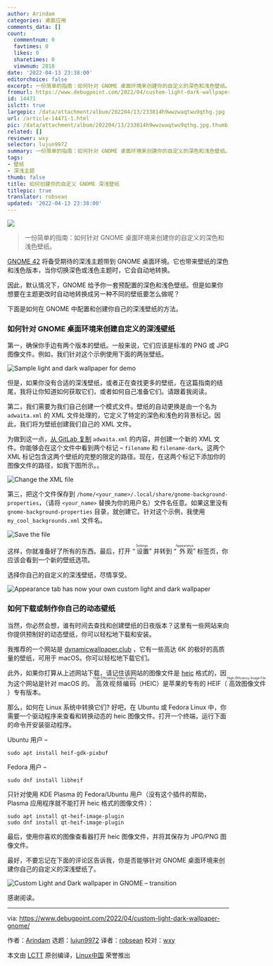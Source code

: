 ```yaml
---
author: Arindam
categories: 桌面应用
comments_data: []
count:
  commentnum: 0
  favtimes: 0
  likes: 0
  sharetimes: 0
  viewnum: 2818
date: '2022-04-13 23:38:00'
editorchoice: false
excerpt: 一份简单的指南：如何针对 GNOME 桌面环境来创建你的自定义的深色和浅色壁纸。
fromurl: https://www.debugpoint.com/2022/04/custom-light-dark-wallpaper-gnome/
id: 14471
islctt: true
largepic: /data/attachment/album/202204/13/233814h9wwzwaqtwu9qthg.jpg
url: /article-14471-1.html
pic: /data/attachment/album/202204/13/233814h9wwzwaqtwu9qthg.jpg.thumb.jpg
related: []
reviewer: wxy
selector: lujun9972
summary: 一份简单的指南：如何针对 GNOME 桌面环境来创建你的自定义的深色和浅色壁纸。
tags:
- 壁纸
- 深浅主题
thumb: false
title: 如何创建你的自定义 GNOME 深浅壁纸
titlepic: true
translator: robsean
updated: '2022-04-13 23:38:00'
---
```


![](/data/attachment/album/202204/13/233814h9wwzwaqtwu9qthg.jpg)



> 
> 一份简单的指南：如何针对 GNOME 桌面环境来创建你的自定义的深色和浅色壁纸。
> 
> 
> 


[GNOME 42](https://www.debugpoint.com/2022/03/gnome-42-release/) 将备受期待的深浅主题带到 GNOME 桌面环境。它也带来壁纸的深色和浅色版本，当你切换深色或浅色主题时，它会自动地转换。


因此，默认情况下，GNOME 给予你一套预配置的深色和浅色壁纸。但是如果你想要在主题更改时自动地转换成另一种不同的壁纸要怎么做呢？


下面是如何在 GNOME 中配置和创建你自己的深浅壁纸的方法。


### 如何针对 GNOME 桌面环境来创建自定义的深浅壁纸


第一，确保你手边有两个版本的壁纸。一般来说，它们应该是标准的 PNG 或 JPG 图像文件。例如，我们针对这个示例使用下面的两张壁纸。


![Sample light and dark wallpaper for demo](/data/attachment/album/202204/13/233855lczehd3deb7zd7ut.jpg)


但是，如果你没有合适的深浅壁纸，或者正在查找更多的壁纸，在这篇指南的结尾，我将让你知道如何获取它们，或者如何自己准备它们。请跟着我阅读。


第二，我们需要为我们自己创建一个模式文件。壁纸的自动更换是由一个名为 `adwaita.xml` 的 XML 文件处理的，它定义了特定的深色和浅色的背景标记。因此，我们将为壁纸创建我们自己的 XML 文件。


为做到这一点，[从 GitLab 复制](https://gitlab.gnome.org/GNOME/gnome-backgrounds/-/tree/main/backgrounds) `adwaita.xml` 的内容，并创建一个新的 XML 文件。你能够会在这个文件中看到两个标记 – `filename` 和 `filename-dark`。这两个 XML 标记包含这两个壁纸的完整的限定的路径。现在，在这两个标记下添加你的图像文件的路径，如我下图所示。。


![Change the XML file](/data/attachment/album/202204/13/233855ogjmme7mppwgpb7e.jpg)


第三，把这个文件保存到 `/home/<your_name>/.local/share/gnome-background-properties`，（请将 `<your_name>` 替换为你的用户名）文件名任意。如果这里没有 `gnome-background-properties` 目录，就创建它。针对这个示例，我使用 `my_cool_backgrounds.xml` 文件名。


![Save the file](/data/attachment/album/202204/13/233856a4om3uqvb5xl554i.jpg)


这样，你就准备好了所有的东西。最后，打开 “<ruby> 设置 <rt>  Settings </rt></ruby>” 并转到 “<ruby> 外观 <rt>  Appearance </rt></ruby>” 标签页，你应该会看到一个新的壁纸选项。


选择你自己的自定义的深浅壁纸，尽情享受。


![Appearance tab has now your own custom light and dark wallpaper](/data/attachment/album/202204/13/233856n51m11c4z4mttmwf.jpg)


### 如何下载或制作你自己的动态壁纸


当然，你必然会想，谁有时间去查找和创建壁纸的日夜版本？这里有一些网站来向你提供预制好的动态壁纸，你可以轻松地下载和安装。


我推荐的一个网站是 [dynamicwallpaper.club](https://dynamicwallpaper.club) ，它有一些高达 6K 的极好的高质量的壁纸，可用于 macOS。你可以轻松地下载它们。


此外，如果你打算从上述网站下载，请记住该网站的图像文件是 [heic](https://en.wikipedia.org/wiki/High_Efficiency_Image_File_Format) 格式的，因为这个网站是针对 macOS 的。<ruby> 高效视频编码 <rt>  High-Efficiency Video Coding </rt></ruby>（HEIC）是苹果的专有的 HEIF（<ruby> 高效图像文件 <rt>  High-Efficiency Image File </rt></ruby>）专有版本。


那么，如何在 Linux 系统中转换它们? 好吧，在 Ubuntu 或 Fedora Linux 中，你需要一个驱动程序来查看和转换动态的 heic 图像文件。打开一个终端，运行下面的命令开安装驱动程序。


Ubuntu 用户 –



```
sudo apt install heif-gdk-pixbuf

```

Fedora 用户 –



```
sudo dnf install libheif

```

只针对使用 KDE Plasma 的 Fedora/Ubuntu 用户（没有这个插件的帮助，Plasma 应用程序就不能打开 heic 格式的图像文件）：



```
sudo apt install qt-heif-image-plugin
sudo dnf install qt-heif-image-plugin

```

最后，使用你喜欢的图像查看器打开 heic 图像文件，并将其保存为 JPG/PNG 图像文件。


最好，不要忘记在下面的评论区告诉我，你是否能够针对 GNOME 桌面环境来创建你自己的自定义的深浅壁纸了。


![Custom Light and Dark wallpaper in GNOME – transition](/data/attachment/album/202204/13/233856g1x21l6j2116v66l.gif)


感谢阅读。




---


via: <https://www.debugpoint.com/2022/04/custom-light-dark-wallpaper-gnome/>


作者：[Arindam](https://www.debugpoint.com/author/admin1/) 选题：[lujun9972](https://github.com/lujun9972) 译者：[robsean](https://github.com/robsean) 校对：[wxy](https://github.com/wxy)


本文由 [LCTT](https://github.com/LCTT/TranslateProject) 原创编译，[Linux中国](https://linux.cn/) 荣誉推出